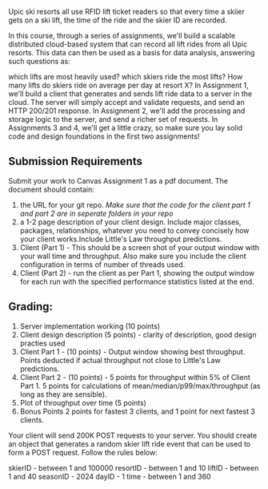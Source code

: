 Upic ski resorts all use RFID lift ticket readers so that every time a skiier gets on a ski lift, the time of the ride and the skier ID are recorded.

In this course, through a series of assignments, we'll build a scalable distributed cloud-based system that can record all lift rides from all Upic resorts. This data can then be used as a basis for data analysis, answering such questions as:

which lifts are most heavily used?
which skiers ride the most lifts?
How many lifts do skiers ride on average per day at resort X?
In Assignment 1, we'll build a client that generates and sends lift ride data to a server in the cloud. The server will simply accept and validate requests, and send an HTTP 200/201 response. In Assignment 2, we'll add the processing and storage logic to the server, and send a richer set of requests. In Assignments 3 and 4, we'll get a little crazy, so make sure you lay solid code and design foundations in the first two assignments!
## Submission Requirements
Submit your work to Canvas Assignment 1 as a pdf document. The document should contain:

1. the URL for your git repo. *Make sure that the code for the client part 1 and part 2 are in seperate folders in your repo*
1. a 1-2 page description of your client design. Include major classes, packages, relationships, whatever you need to convey concisely how your client works.Include Little's Law throughput predictions.
1. Client (Part 1) -  This should be a screen shot of your output window with your wall time and throughput. Also make sure you include the client configuration in terms of number of threads used.
1. Client (Part 2) - run the client as per Part 1, showing the output window for each run with the specified performance statistics listed at the end.

## Grading:
1. Server implementation working (10 points)
2. Client design description (5 points) - clarity of description, good design practies used
3. Client Part 1 - (10 points) - Output window showing best throughput. Points deducted if actual throughput not close to Little's Law predictions.
4. Client Part 2 - (10 points) - 5 points for throughput within 5% of Client Part 1. 5 points for calculations of mean/median/p99/max/throughput (as long as they are sensible).
5. Plot of throughput over time (5 points)
6. Bonus Points 2 points for fastest 3 clients, and 1 point for next fastest 3 clients.

Your client will send 200K POST requests to your server. You should create an object that generates a random skier lift ride event that can be used to form a POST request. Follow the rules below:

skierID - between 1 and 100000
resortID - between 1 and 10
liftID - between 1 and 40
seasonID - 2024
dayID - 1
time - between 1 and 360